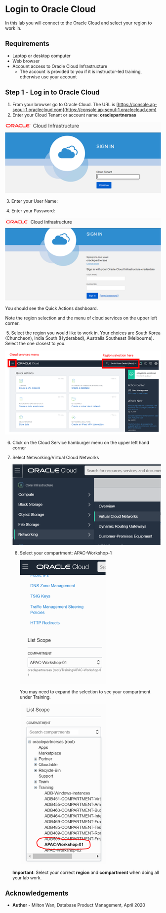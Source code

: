 # Login to Oracle Cloud #

In this lab you will connect to the Oracle Cloud and select your region to work in.



## Requirements ##

- Laptop or desktop computer
- Web browser
- Account access to Oracle Cloud Infrastructure
  - The account is provided to you if it is instructor-led training, otherwise use your account 

## Step 1 - Log in to Oracle Cloud ##

1. From your browser go to Oracle Cloud. The URL is [https://console.ap-seoul-1.oraclecloud.com](https://console.ap-seoul-1.oraclecloud.com)
2. Enter your Cloud Tenant or account name:  **oraclepartnersas**

<img src="./images/cloud-sign-in-2.PNG" style="zoom:50%;" />



​	3. Enter your User Name:  

​	4. Enter your Password:  

<img src="./images/username-signin-2.PNG" style="zoom:50%;" />



You should see the Quick Actions dashboard.

Note the region selection and the menu of cloud services on the upper left corner.

​	5. Select the region you would like to work in.  Your choices are South Korea (Chuncheon), India South (Hyderabad),  Australia Southeast (Melbourne).  Select the one closest to you.

![](./images/menu-and-region-selection.PNG)

 6. Click on the Cloud Service hamburger menu on the upper left hand corner

 7. Select Networking/Virtual Cloud Networks

    

    <img src="./images/networking.PNG" style="zoom:80%;" />

	

    8. Select your compartment: APAC-Workshop-1

       
      
       <img src="./images/compartment-1.PNG" style="zoom:80%;" />
      
       You may need to expand the selection to see your compartment under Training.
       
       ​									 <img src="./images/compartment.PNG" style="zoom:80%;" />
    
     
    
    **Important**: Select your correct **region** and **compartment** when doing all your lab work.
    
     

## Acknowledgements ##

- **Author** - Milton Wan, Database Product Management, April 2020


